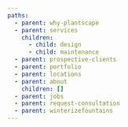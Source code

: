 ```yaml
---
paths:
  - parent: why-plantscape
  - parent: services
    children:
      - child: design
      - child: maintenance
  - parent: prospective-clients
  - parent: portfolio
  - parent: locations
  - parent: about
    children: []
  - parent: jobs
  - parent: request-consultation
  - parent: winterizefountains
---
```

